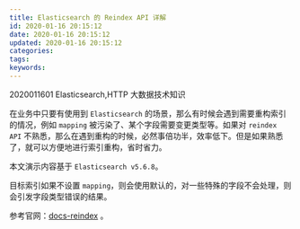 ```yaml
---
title: Elasticsearch 的 Reindex API 详解
id: 2020-01-16 20:15:12
date: 2020-01-16 20:15:12
updated: 2020-01-16 20:15:12
categories:
tags:
keywords:
---
```


2020011601
Elasticsearch,HTTP
大数据技术知识

在业务中只要有使用到 `Elasticsearch` 的场景，那么有时候会遇到需要重构索引的情况，例如 `mapping` 被污染了、某个字段需要变更类型等。如果对 `reindex API` 不熟悉，那么在遇到重构的时候，必然事倍功半，效率低下。但是如果熟悉了，就可以方便地进行索引重构，省时省力。

本文演示内容基于 `Elasticsearch v5.6.8`。


<!-- more -->


目标索引如果不设置 `mapping`，则会使用默认的，对一些特殊的字段不会处理，则会引发字段类型错误的结果。

参考官网：[docs-reindex](https://www.elastic.co/guide/en/elasticsearch/reference/5.6/docs-reindex.html) 。

